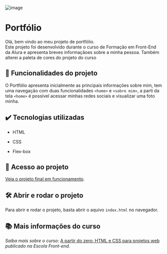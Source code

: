 ![image](https://user-images.githubusercontent.com/43293325/229391083-03b377c6-8a14-4cb7-9187-f5808082228b.png)

# Portfólio
Olá, bem vindo ao meu projeto de portfólio. <br>
Este projeto foi desenvolvido durante o curso de Formação em Front-End da Alura e apresenta breves informaçãoes sobre a minha pessoa. Também alterei a paleta de cores do projeto do curso<br> 


## 🔨 Funcionalidades do projeto

O Portfólio apresenta inicialmente as principais informações sobre mim, tem uma navegação com duas funcionalidades `<home>` e `<sobre mim>`, a parti da tela `<home>` 
é possível acessar minhas redes sociais e visualizar uma foto minha.


## ✔️ Tecnologias utilizadas

* HTML

* CSS

* Flex-box

## 📁 Acesso ao projeto

[Veja o projeto final em funcionamento](https://portfolio-millenas.vercel.app/).

## 🛠️ Abrir e rodar o projeto

Para abrir e rodar o projeto, basta abrir o aquivo `index.html` no navegador.

## 📚 Mais informações do curso

*Saiba mais sobre o curso:* [A partir do zero: HTML e CSS para projetos web](https://cursos.alura.com.br/formacao-html-css) *publicado na Escola Front-end.*
